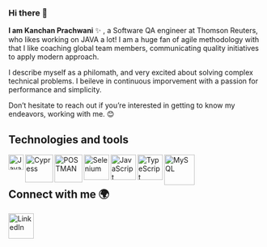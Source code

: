 ### Hi there 👋 
**I am Kanchan Prachwani** ✨
, a Software QA engineer at Thomson Reuters, who likes working on JAVA a lot!
I am a huge fan of agile methodology with that I like coaching global team members, communicating quality initiatives to apply modern approach.

I describe myself as a philomath, and very excited about solving complex technical problems.
I beileve in continuous imporvement with a passion for performance and simplicity. 

Don’t hesitate to reach out if you’re interested in getting to know my endeavors, working with me. 😊

## Technologies and tools
<img align="left" width="30px" title="Java" src="https://user-images.githubusercontent.com/104059298/173174782-c3c4d73a-059a-4841-9dc8-b28d7fe5225e.png" />
<img align="left" width="55px" title="Cypress" src="https://user-images.githubusercontent.com/104059298/173173801-58344092-3198-4adb-a95c-a4e49f359622.png" />
<img align="left" width="55px" title="POSTMAN" src="https://user-images.githubusercontent.com/104059298/173173924-e7725977-85d5-48fb-9987-31eb1c5e7112.png" />
<img align="left" width="50px" title="Selenium" src="https://user-images.githubusercontent.com/104059298/173174045-42aaebbb-e0f5-43e5-ad61-ee48c131e31c.png" />
<img align="left" width="50px" title="JavaScript" src="https://user-images.githubusercontent.com/104059298/173174670-323fbc44-2319-4353-84a7-826e6963c5a8.png" />
<img align="left" width="50px" title="TypeScript" src="https://user-images.githubusercontent.com/104059298/173174702-874f596d-ac3b-4516-beb8-6d277f042c2d.png" />
<img align="left" width="60px" title="MySQL" src="https://user-images.githubusercontent.com/104059298/173174429-723b4b60-5d22-455c-9f77-9a03f6775b54.png" />



<!--<img align="left" width="50px" title="Jmeter" src="https://user-images.githubusercontent.com/104059298/173174065-4b65de4d-a6a4-4df4-8cf0-7bb4fb0c8ca1.png" />
-->
<br><br>

## Connect with me 🌍
[<img align="left" alt=" LinkedIn" width="50px" src="https://user-images.githubusercontent.com/104059298/173174903-51ddd4ab-c83f-41b3-9e0b-1db9bc0c2b7c.png" />][linkedin]

[linkedin]: https://www.linkedin.com/in/kanchan-prachwani-869592114

<!--
**Kprachwani/Kprachwani** is a ✨ _special_ ✨ repository because its `README.md` (this file) appears on your GitHub profile.

Here are some ideas to get you started:


- 💻 I'm Software QA Engineer at Thomson Reuters.
- 🔭 I’m currently working on Selenium C#, Postman API integration Tests with NEWMAN implementation.
- 🌱 I’m currently learning Angular.
- 👯 I’m looking to collaborate on projects related to Cypress.
- 😄 Pronouns: She/her/hers
- ⚡ Fun fact: 

-->
